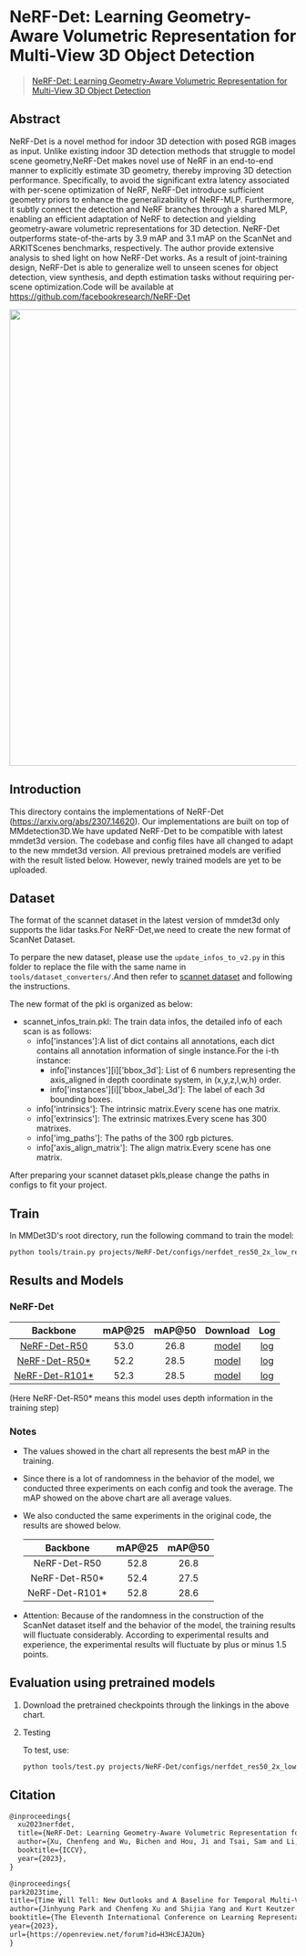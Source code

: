 # NeRF-Det: Learning Geometry-Aware Volumetric Representation for Multi-View 3D Object Detection

> [NeRF-Det: Learning Geometry-Aware Volumetric Representation for Multi-View 3D Object Detection](https://arxiv.org/abs/2307.14620)

<!-- [ALGORITHM] -->

## Abstract

NeRF-Det is a novel method for indoor 3D detection with posed RGB images as input. Unlike existing indoor 3D detection methods that struggle to model scene geometry,NeRF-Det makes novel use of NeRF in an end-to-end manner to explicitly estimate 3D geometry, thereby improving 3D detection performance. Specifically, to avoid the significant extra latency associated with per-scene optimization of NeRF, NeRF-Det introduce sufficient geometry priors to enhance the generalizability of NeRF-MLP. Furthermore, it subtly connect the detection and NeRF branches through a shared MLP, enabling an efficient adaptation of NeRF to detection and yielding geometry-aware volumetric representations for 3D detection. NeRF-Det outperforms state-of-the-arts by 3.9 mAP and 3.1 mAP on the ScanNet and ARKITScenes benchmarks, respectively. The author provide extensive analysis to shed light on how NeRF-Det works. As a result of joint-training design, NeRF-Det is able to generalize well to unseen scenes for object detection, view synthesis, and depth estimation tasks without requiring per-scene optimization.Code will be available at https://github.com/facebookresearch/NeRF-Det

<div align=center>
<img src="https://chenfengxu714.github.io/nerfdet/static/images/method-cropped_1.png" width="800"/>
</div>

## Introduction

This directory contains the implementations of NeRF-Det (https://arxiv.org/abs/2307.14620). Our implementations are built on top of MMdetection3D.We have updated NeRF-Det to be compatible with latest mmdet3d version. The codebase and config files have all changed to adapt to the new mmdet3d version. All previous pretrained models are verified with the result listed below. However, newly trained models are yet to be uploaded.

<!-- Share any information you would like others to know. For example:
Author: @xxx.
This is an implementation of \[XXX\]. -->

## Dataset

The format of the scannet dataset in the latest version of mmdet3d only supports the lidar tasks.For NeRF-Det,we need to create the new format of ScanNet Dataset.

To perpare the new dataset, please use the `update_infos_to_v2.py` in this folder to replace the file with the same name in `tools/dataset_converters/`.And then refer to [scannet dataset](https://mmdetection3d.readthedocs.io/en/latest/advanced_guides/datasets/scannet.html) and following the instructions.

The new format of the pkl is organized as below:

- scannet_infos_train.pkl: The train data infos, the detailed info of each scan is as follows:
  - info\['instances'\]:A list of dict contains all annotations, each dict contains all annotation information of single instance.For the i-th instance:
    - info\['instances'\]\[i\]\['bbox_3d'\]: List of 6 numbers representing the axis_aligned in depth coordinate system, in (x,y,z,l,w,h) order.
    - info\['instances'\]\[i\]\['bbox_label_3d'\]: The label of each 3d bounding boxes.
  - info\['intrinsics'\]: The intrinsic matrix.Every scene has one matrix.
  - info\['extrinsics'\]: The extrinsic matrixes.Every scene has 300 matrixes.
  - info\['img_paths'\]: The paths of the 300 rgb pictures.
  - info\['axis_align_matrix'\]: The align matrix.Every scene has one matrix.

After preparing your scannet dataset pkls,please change the paths in configs to fit your project.

## Train

In MMDet3D's root directory, run the following command to train the model:

```bash
python tools/train.py projects/NeRF-Det/configs/nerfdet_res50_2x_low_res.py ${WORK_DIR}
```

## Results and Models

### NeRF-Det

|                            Backbone                             | mAP@25 | mAP@50 |  Download   |    Log    |
| :-------------------------------------------------------------: | :----: | :----: | :---------: | :-------: |
|      [NeRF-Det-R50](./configs/nerfdet_res50_2x_low_res.py)      |  53.0  |  26.8  | [model](<>) | [log](<>) |
|  [NeRF-Det-R50\*](./configs/nerfdet_res50_2x_low_res_depth.py)  |  52.2  |  28.5  | [model](<>) | [log](<>) |
| [NeRF-Det-R101\*](./configs/nerfdet_res101_2x_low_res_depth.py) |  52.3  |  28.5  | [model](<>) | [log](<>) |

(Here NeRF-Det-R50\* means this model uses depth information in the training step)

### Notes

- The values showed in the chart all represents the best mAP in the training.

- Since there is a lot of randomness in the behavior of the model, we conducted three experiments on each config and took the average. The mAP showed on the above chart are all average values.

- We also conducted the same experiments in the original code, the results are showed below.

  |    Backbone     | mAP@25 | mAP@50 |
  | :-------------: | :----: | :----: |
  |  NeRF-Det-R50   |  52.8  |  26.8  |
  | NeRF-Det-R50\*  |  52.4  |  27.5  |
  | NeRF-Det-R101\* |  52.8  |  28.6  |

- Attention: Because of the randomness in the construction of the ScanNet dataset itself and the behavior of the model, the training results will fluctuate considerably. According to experimental results and experience, the experimental results will fluctuate by plus or minus 1.5 points.

## Evaluation using pretrained models

1. Download the pretrained checkpoints through the linkings in the above chart.

2. Testing

   To test, use:

   ```bash
   python tools/test.py projects/NeRF-Det/configs/nerfdet_res50_2x_low_res.py ${CHECKPOINT_PATH}
   ```

## Citation

<!-- You may remove this section if not applicable. -->

```latex
@inproceedings{
  xu2023nerfdet,
  title={NeRF-Det: Learning Geometry-Aware Volumetric Representation for Multi-View 3D Object Detection},
  author={Xu, Chenfeng and Wu, Bichen and Hou, Ji and Tsai, Sam and Li, Ruilong and Wang, Jialiang and Zhan, Wei and He, Zijian and Vajda, Peter and Keutzer, Kurt and Tomizuka, Masayoshi},
  booktitle={ICCV},
  year={2023},
}

@inproceedings{
park2023time,
title={Time Will Tell: New Outlooks and A Baseline for Temporal Multi-View 3D Object Detection},
author={Jinhyung Park and Chenfeng Xu and Shijia Yang and Kurt Keutzer and Kris M. Kitani and Masayoshi Tomizuka and Wei Zhan},
booktitle={The Eleventh International Conference on Learning Representations },
year={2023},
url={https://openreview.net/forum?id=H3HcEJA2Um}
}
```
